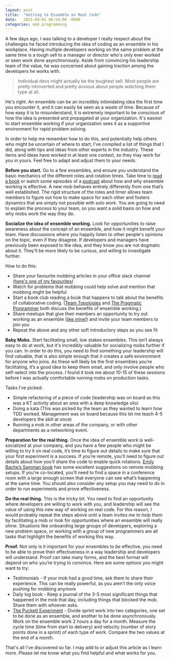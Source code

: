 ```yaml
---
layout: post
title:  "Getting to Ensemble on Real Code"
date:   2021-09-01 06:54:00 -0600
categories: mob programming
---
```


A few days ago, I was talking to a developer I really respect about the challenges he faced introducing the idea of coding as an ensemble in his workplace. Having multiple developers working on the same problem at the same time is a tough sell to a manager or director who's only ever worked or seen work done asynchronously. Aside from convincing his leadership team of the value, he was concerned about gaining traction among the developers he works with.
> Individual devs might actually be the toughest sell. Most people are pretty introverted and pretty anxious about people watching them type at all.

He's right. An ensemble can be an incredibly intimidating idea the first time you encounter it, and it can easily be seen as a waste of time. Because of how easy it is to misunderstand, it is extremely important to be conscious of how the idea is presented and propagated at your organization. It's easiest to start ensemble working if your organization sees it as a supportive environment for rapid problem solving. 

In order to help me remember how to do this, and potentially help others who might be uncertain of where to start, I've compiled a list of things that I did, along with tips and ideas from other experts in the industry. These items and ideas have worked in at least one context, so they may work for you in yours. Feel free to adapt and adjust them to your needs.

**Before you start.** Go to a few ensembles, and ensure you understand the basic mechanics of the different roles and rotation times. Take time to [read a book](http://www.mobprogrammingguidebook.com/) or watch some episodes of a [podcast](https://www.youtube.com/channel/UCgt1lVMrdwlZKBaerxxp2iQ) about how and why ensemble working is effective. A new mob behaves entirely differently from one that’s well established. The rigid structure of the roles and timer allows team members to figure out how to make space for each other and fosters dynamics that are simply not possible with solo work. You are going to need to explain the process to your team, so you want a solid basis on how and why mobs work the way they do.

**Socialize the idea of ensemble working.** Look for opportunities to raise awareness about the concept of an ensemble, and how it might benefit your team. Have discussions where you happily listen to other people's opinions on the topic, even if they disagree. If developers and managers have previously been exposed to the idea, and they know you are not dogmatic about it. They’ll be more likely to be curious, and willing to investigate further.

How to do this:
* Share your favourite mobbing articles in your office slack channel ([here's one of my favourites](https://jessitron.com/2021/03/27/those-pesky-pull-request-reviews/))
* Watch for problems that mobbing could help solve and mention that mobbing might be helpful.
* Start a book club reading a book that happens to talk about the benefits of collaborative coding. ([Team Topologies](https://www.amazon.ca/Team-Topologies-Organizing-Business-Technology/dp/1942788819/ref=sr_1_1?dchild=1&gclid=CjwKCAjwybyJBhBwEiwAvz4G7w8ddo_BaXAKV9K43CSwzQxRG8lJhMuUk2cp7lJDXiIL5naTCLe9MxoCY-EQAvD_BwE&hvadid=357275073039&hvdev=c&hvlocphy=9001335&hvnetw=g&hvqmt=e&hvrand=18116534911720749592&hvtargid=kwd-723035983914&hydadcr=26027_9772381&keywords=team+topologies&qid=1630503542&sr=8-1) and [The Pragmatic Programmer](https://www.amazon.ca/Pragmatic-Programmer-journey-mastery-Anniversary/dp/0135957052/ref=sr_1_1?crid=3BY7BSFC0LBFU&dchild=1&keywords=pragmatic+programmer&qid=1630503608&sprefix=Pragma%2Caps%2C224&sr=8-1) both discuss the benefits of ensemble working.)
* Share meetups that give their members an opportunity to try out working as an ensemble ([like mine!](https://www.meetup.com/Calgary-Software-Crafters/)) and invite your team members to join you
* Repeat the above and any other soft introductory steps as you see fit

**Baby Mobs.**  Start facilitating small, low stakes ensembles. This isn’t always easy to do at work, but it's incredibly valuable for socializing mobs further if you can. In order to do this, you need to find something your leadership will find valuable, that is also simple enough that it creates a safe environment for anyone who joins. As these will likely be the first ensembles you’re facilitating, it’s a good idea to keep them small, and only involve people who self-select into the process. I found it took me about 10-15 of these sessions before I was actually comfortable running mobs on production tasks.

Tasks I’ve picked: 
* Simple refactoring of a piece of code (leadership was on board as this was a KT activity about an area with a deep knowledge silo)
* Doing a kata (This was picked by the team as they wanted to learn how TDD worked. Management was on board because this let me teach 4-5 developers the skill at once)
* Running a mob in other areas of the company, or with other departments as a networking event.

**Preparation for the real thing.** Once the idea of ensemble work is well-socialized at your company, and you have a few people who might be willing to try it on real code, it’s time to figure out details to make sure that your first experiment is a success.  If you’re remote, you’ll need to figure out details about how you’ll share the code to enable quick rotations. [Emily Bache’s Samman book](https://leanpub.com/techagilecoach) has some excellent suggestions on remote mobbing setups. If you’re co-located, you’ll need to find a space in a conference room with a large enough screen that everyone can see what’s happening at the same time. You should also consider any setup you may need to do in order to run experiments and prove effectiveness.

**Do the real thing.** This is the tricky bit. You need to find an opportunity where developers are willing to work with you, and leadership will see the value of using this new way of working on real code. For this reason, I would probably repeat the steps above until a team _invites me to help them_ by facilitating a mob or look for opportunities where an ensemble will really shine. Situations like onboarding large groups of developers, exploring a new problem space, or working with a group of new programmers are all tasks that highlight the benefits of working this way.

**Proof.** Not only is it important for your ensembles to _be_ effective, you need to be able to prove their effectiveness in a way leadership and developers will understand. Proof can take many forms, and the best format will depend on who you’re trying to convince. Here are some options you might want to try:

* Testimonials - If your mob had a good time, ask them to share their experience. This can be really powerful, as you aren’t the only voice pushing for mobbing anymore
* Daily log book - Keep a journal of the 3-5 most significant things that happened in the mob that day, including things that blocked the mob. Share them with whoever asks. 
* [The Puckett Experiment](https://www.youtube.com/watch?v=h-baijxbBYs) - Divide sprint work into two categories, one set to be done as an ensemble, and another to be done asynchronously. Work on the ensemble work 2 hours a day for a month. Measure the cycle time (time from start to delivery) and velocity (number of story points done in a sprint) of each type of work. Compare the two values at the end of a month.

That's all I've discovered so far. I may add to or adjust this article as I learn more. Please let me know what you find helpful and what works for you.
